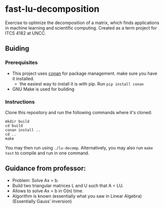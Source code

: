 # fast-lu-decomposition
Exercise to optimize the decomposition of a matrix, which finds applications in
machine learning and scientific computing. Created as a term project for ITCS
4182 at UNCC.

## Buiding
### Prerequisites
 * This project uses [conan](https://docs.conan.io/en/latest/installation.html)
   for package management. make sure you have it installed.
     * the easiest way to install it is with pip. Run `pip install conan`
 * GNU Make is used for building

### Instructions
Clone this repository and run the following commands where it's cloned:

    mkdir build
    cd build
    conan install ..
    cd ..
    make

You may then run using `./lu-decomp`. Alternatively, you may also run `make
test` to compile and run in one command.

## Guidance from professor:
 * Problem: Solve Ax = b.
 * Build two triangular matrices L and U such that A = LU.
 * Allows to solve Ax = b in O(n) time.
 * Algorithm is known (essentially what you saw in Linear Algebra) (Essentially
   Gauss’ inversion)
